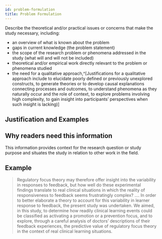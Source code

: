```yaml
---
id: problem-formulation
title: Problem Formulation
---
```

Describe the theoretical and/or practical issues or concerns that make the study necessary, including:

* an overview of what is known about the problem
* gaps in current knowledge (the problem statement)
* the scope of the research problem or phenomena addressed in the study (what will and will not be included)
* theoretical and/or empirical work directly relevant to the problem or phenomena studied
* the need for a qualitative approach,^[Justifications for a qualitative approach include to elucidate poorly defined or previously unexplored constructs, to generate theories or to develop causal explanations connecting processes and outcomes, to understand phenomena as they naturally occur and the role of context, to explore problems involving high complexity, to gain insight into participants’ perspectives when such insight is lacking)]

## Justification and Examples

## Why readers need this information

This information provides context for the research question or study purpose and situates the study in relation to other work in the field.

## Example

> Regulatory focus theory may therefore offer insight into the variability in responses to feedback, but how well do these experimental findings translate to real clinical situations in which the reality of responsiveness to feedback seems frustratingly complex? .... In order to better elaborate a theory to account for this variability in learner response to feedback, the present study was undertaken. We aimed, in this study, to determine how readily clinical learning events could be classified as activating a promotion or a prevention focus, and to explore, through a careful analysis of doctors’ descriptions of their feedback experiences, the predictive value of regulatory focus theory in the context of real clinical learning situations.

<!-- #TODO: do we need to justify why these are all necessary? -->

<!-- #TODO: Design advice / resources -->